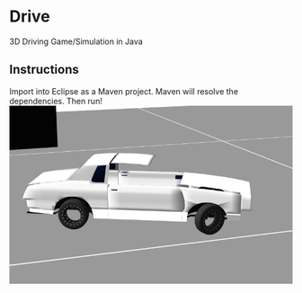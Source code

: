 # Drive
3D Driving Game/Simulation in Java
## Instructions
Import into Eclipse as a Maven project.  Maven will resolve the dependencies.  Then run!
![Alt text](/documentation/img/pic1.png)
